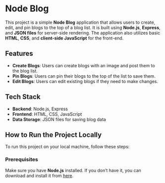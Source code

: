 # Node Blog

This project is a simple **Node Blog** application that allows users to create, edit, and pin blogs to the top of a blog list. It is built using **Node.js**, **Express**, and **JSON files** for server-side rendering. The application also utilizes basic **HTML**, **CSS**, and **client-side JavaScript** for the front-end.

## Features
- **Create Blogs**: Users can create blogs with an image and post them to the blog list.
- **Pin Blogs**: Users can pin their blogs to the top of the list to save them.
- **Edit Blogs**: Users can edit existing blogs if they need to make changes.

## Tech Stack
- **Backend**: Node.js, Express
- **Frontend**: HTML, CSS, JavaScript
- **Data Storage**: JSON files for saving blog data

## How to Run the Project Locally

To run this project on your local machine, follow these steps:

### Prerequisites
Make sure you have **Node.js** installed. If you don’t have it, you can download and install it from [here](https://nodejs.org/).


